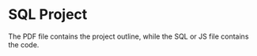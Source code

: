 # SQL Project

The PDF file contains the project outline, while the SQL or JS file contains the code.
